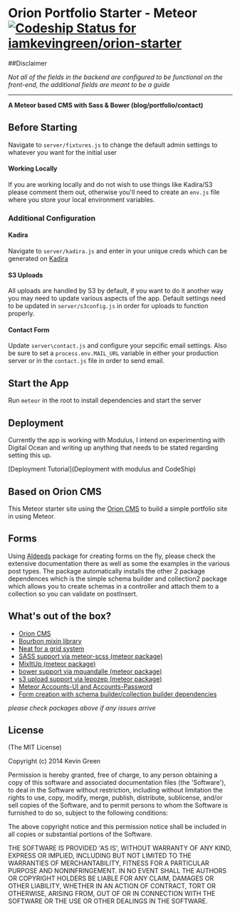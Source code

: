 # Orion Portfolio Starter - Meteor [ ![Codeship Status for iamkevingreen/orion-starter](https://codeship.com/projects/2a31afa0-620c-0132-3655-7ece8ab0c7e7/status)](https://codeship.com/projects/51977)

##Disclaimer

*Not all of the fields in the backend are configured to be functional on the front-end, the additional fields are meant to be a guide*

---

**A Meteor based CMS with Sass & Bower (blog/portfolio/contact)**

## Before Starting

Navigate to `server/fixtures.js` to change the default admin settings to whatever you want for the initial user

#### Working Locally

If you are working locally and do not wish to use things like Kadira/S3 please comment them out, otherwise you'll need to create an `env.js` file where you store your local environment variables.

### Additional Configuration

#### Kadira

Navigate to `server/kadira.js` and enter in your unique creds which can be generated on [Kadira](https://kadira.io/)

#### S3 Uploads

All uploads are handled by S3 by default, if you want to do it another way you may need to update various aspects of the app. Default settings need to be updated in `server/s3config.js` in order for uploads to function properly.

#### Contact Form

Update `server\contact.js` and configure your sepcific email settings. Also be sure to set a `process.env.MAIL_URL` variable in either your production server or in the `contact.js` file in order to send email.

## Start the App

Run `meteor` in the root to install dependencies and start the server

## Deployment

Currently the app is working with Modulus, I intend on experimenting with Digital Ocean and writing up anything that needs to be stated regarding setting this up.

[Deployment Tutorial](Deployment with modulus and CodeShip)

## Based on Orion CMS

This Meteor starter site using the [Orion CMS](https://github.com/orionjs/core) to build a simple portfolio site in using Meteor.

## Forms

Using [Aldeeds](https://github.com/aldeed/meteor-autoform) package for creating forms on the fly, please check the extensive documentation there as well as some the examples in the various post types. The package automatically installs the other 2 package dependences which is the simple schema builder and collection2 package which allows you to create schemas in a controller and attach them to a collection so you can validate on postInsert.

## What's out of the box?

* [Orion CMS](https://github.com/orionjs/core)
* [Bourbon mixin library](http://bourbon.io/)
* [Neat for a grid system](http://neat.bourbon.io/)
* [SASS support via meteor-scss (meteor package)](https://github.com/fourseven/meteor-scss)
* [MixItUp (meteor package)](https://github.com/iamkevingreen/mixitup)
* [bower support via mquandalle (meteor package)](https://github.com/mquandalle/meteor-bower)
* [s3 upload support via lepozep (meteor package)](https://github.com/Lepozepo/S3/)
* [Meteor Accounts-UI and Accounts-Password](https://docs.meteor.com/#/basic/accounts)
* [Form creation with schema builder/collection builder dependencies](https://github.com/aldeed/meteor-autoform)

*please check packages above if any issues arrive*


## License

(The MIT License)

Copyright (c) 2014 Kevin Green

Permission is hereby granted, free of charge, to any person obtaining a copy of this software and associated documentation files (the 'Software'), to deal in the Software without restriction, including without limitation the rights to use, copy, modify, merge, publish, distribute, sublicense, and/or sell copies of the Software, and to permit persons to whom the Software is furnished to do so, subject to the following conditions:

The above copyright notice and this permission notice shall be included in all copies or substantial portions of the Software.

THE SOFTWARE IS PROVIDED 'AS IS', WITHOUT WARRANTY OF ANY KIND, EXPRESS OR IMPLIED, INCLUDING BUT NOT LIMITED TO THE WARRANTIES OF MERCHANTABILITY, FITNESS FOR A PARTICULAR PURPOSE AND NONINFRINGEMENT. IN NO EVENT SHALL THE AUTHORS OR COPYRIGHT HOLDERS BE LIABLE FOR ANY CLAIM, DAMAGES OR OTHER LIABILITY, WHETHER IN AN ACTION OF CONTRACT, TORT OR OTHERWISE, ARISING FROM, OUT OF OR IN CONNECTION WITH THE SOFTWARE OR THE USE OR OTHER DEALINGS IN THE SOFTWARE.
